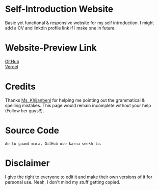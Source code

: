 # Self-Introduction Website

Basic yet functional & responsive website for my self introduction. I might add a CV and linkdin profile link if I make one in future.

# Website-Preview Link

<a href="https://dr460ngeek.github.io/new-self-intro/"> GitHub </a>
<br>
<a href="https://dr460ngeek.vercel.app/"> Vercel </a>
<br>

# Credits

Thanks <u><a href="https://www.instagram.com/kjsrod?igsh=MWhxazQ4dnB4bmxveA==" target="_blank">Ms. Khijanbeni</a></u> for helping me pointing out the grammatical & spelling mistakes. This page would remain incomplete without your help (Follow her guys!!).

# Source Code 

```Ae tu gaand mara. GitHub use karna seekh lo.```

# Disclaimer
I give the right to everyone to edit it and make their own versions of it for personal use. Neah, I don't mind my stuff getting copied.
